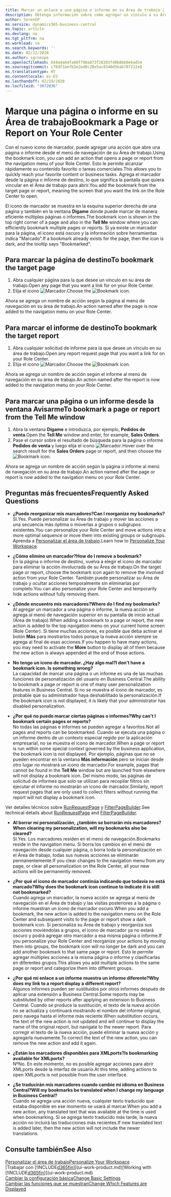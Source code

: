```yaml
---
title: Marcar un enlace a una página o informe en su Área de trabajo | Microsoft Docs
description: Obtenga información sobre cómo agregar un vínculo a su Área de trabajo.
author: SorenGP
ms.service: dynamics365-business-central
ms.topic: article
ms.devlang: na
ms.tgt_pltfrm: na
ms.workload: na
ms.search.keywords: ''
ms.date: 02/12/2020
ms.author: sgroespe
ms.openlocfilehash: 644a4a64fa80ff98a073f28393fd0b8bb0e6ad54
ms.sourcegitcommit: c78df3aefb3e2ed8c28e5ac8340d56ab787212e8
ms.translationtype: HT
ms.contentlocale: es-ES
ms.lasthandoff: 02/19/2020
ms.locfileid: "3072036"
---
```

# <a name="bookmark-a-page-or-report-on-your-role-center"></a><span data-ttu-id="f6e3d-103">Marque una página o informe en su Área de trabajo</span><span class="sxs-lookup"><span data-stu-id="f6e3d-103">Bookmark a Page or Report on Your Role Center</span></span>
<span data-ttu-id="f6e3d-104">Con el nuevo icono de marcador, puede agregar una acción que abre una página o informe desde el menú de navegación de su Área de trabajo.</span><span class="sxs-lookup"><span data-stu-id="f6e3d-104">Using the bookmark icon, you can add an action that opens a page or report from the navigation menu of your Role Center.</span></span> <span data-ttu-id="f6e3d-105">Esto le permite alcanzar rápidamente su contenido favorito o tareas comerciales.</span><span class="sxs-lookup"><span data-stu-id="f6e3d-105">This allows you to quickly reach your favorite content or business tasks.</span></span> <span data-ttu-id="f6e3d-106">Agrega el marcador desde la página o informe de destino, lo que significa la pantalla que quiera vincular en el Área de trabajo para abrir.</span><span class="sxs-lookup"><span data-stu-id="f6e3d-106">You add the bookmark from the target page or report, meaning the screen that you want the link on the Role Center to open.</span></span>

<span data-ttu-id="f6e3d-107">El icono de marcador se muestra en la esquina superior derecha de una página y también en la ventana **Dígame** donde puede marcar de manera eficiente múltiples páginas o informes.</span><span class="sxs-lookup"><span data-stu-id="f6e3d-107">The bookmark icon is shown in the top right corner of a page and also in the **Tell Me** window where you can efficiently bookmark multiple pages or reports.</span></span> <span data-ttu-id="f6e3d-108">Si ya existe un marcador para la página, el icono está oscuro y la información sobre herramientas indica "Marcado".</span><span class="sxs-lookup"><span data-stu-id="f6e3d-108">If a bookmark already exists for the page, then the icon is dark, and the tooltip says "Bookmarked".</span></span>

## <a name="to-bookmark-the-target-page"></a><span data-ttu-id="f6e3d-109">Para marcar la página de destino</span><span class="sxs-lookup"><span data-stu-id="f6e3d-109">To bookmark the target page</span></span>
1. <span data-ttu-id="f6e3d-110">Abra cualquier página para la que desee un vínculo en su área de trabajo.</span><span class="sxs-lookup"><span data-stu-id="f6e3d-110">Open any page that you want a link for on your Role Center.</span></span>
2. <span data-ttu-id="f6e3d-111">Elija el icono ![Marcador](media/ui_bookmark_icon.png "Marcador").</span><span class="sxs-lookup"><span data-stu-id="f6e3d-111">Choose the ![Bookmark](media/ui_bookmark_icon.png "Bookmark") icon.</span></span>

<span data-ttu-id="f6e3d-112">Ahora se agrega un nombre de acción según la página al menú de navegación en su área de trabajo.</span><span class="sxs-lookup"><span data-stu-id="f6e3d-112">An action named after the page is now added to the navigation menu on your Role Center.</span></span>

## <a name="to-bookmark-the-target-report"></a><span data-ttu-id="f6e3d-113">Para marcar el informe de destino</span><span class="sxs-lookup"><span data-stu-id="f6e3d-113">To bookmark the target report</span></span>
1. <span data-ttu-id="f6e3d-114">Abra cualquier solicitud de informe para la que desee un vínculo en su área de trabajo.</span><span class="sxs-lookup"><span data-stu-id="f6e3d-114">Open any report request page that you want a link for on your Role Center.</span></span>
2. <span data-ttu-id="f6e3d-115">Elija el icono ![Marcador](media/ui_bookmark_icon.png "Marcador").</span><span class="sxs-lookup"><span data-stu-id="f6e3d-115">Choose the ![Bookmark](media/ui_bookmark_icon.png "Bookmark") icon.</span></span>

<span data-ttu-id="f6e3d-116">Ahora se agrega un nombre de acción según el informe al menú de navegación en su área de trabajo.</span><span class="sxs-lookup"><span data-stu-id="f6e3d-116">An action named after the report is now added to the navigation menu on your Role Center.</span></span>

## <a name="to-bookmark-a-page-or-report-from-the-tell-me-window"></a><span data-ttu-id="f6e3d-117">Para marcar una página o un informe desde la ventana Avisarme</span><span class="sxs-lookup"><span data-stu-id="f6e3d-117">To bookmark a page or report from the Tell Me window</span></span>
1. <span data-ttu-id="f6e3d-118">Abra la ventana **Dígame** e introduzca, por ejemplo, **Pedidos de venta**.</span><span class="sxs-lookup"><span data-stu-id="f6e3d-118">Open the **Tell Me** window and enter, for example, **Sales Orders**.</span></span>
2. <span data-ttu-id="f6e3d-119">Pase el cursor sobre el resultado de búsqueda para la página o informe **Pedidos de venta** y luego elija el icono ![Marcador](media/ui_bookmark_icon.png "Marcador").</span><span class="sxs-lookup"><span data-stu-id="f6e3d-119">Hover over the search result for the **Sales Orders** page or report, and then choose the ![Bookmark](media/ui_bookmark_icon.png "Bookmark") icon.</span></span>

<span data-ttu-id="f6e3d-120">Ahora se agrega un nombre de acción según la página o informe al menú de navegación en su área de trabajo.</span><span class="sxs-lookup"><span data-stu-id="f6e3d-120">An action named after the page or report is now added to the navigation menu on your Role Center.</span></span>


## <a name="frequently-asked-questions"></a><span data-ttu-id="f6e3d-121">Preguntas más frecuentes</span><span class="sxs-lookup"><span data-stu-id="f6e3d-121">Frequently Asked Questions</span></span>  

- <span data-ttu-id="f6e3d-122">**¿Puedo reorganizar mis marcadores?**</span><span class="sxs-lookup"><span data-stu-id="f6e3d-122">**Can I reorganize my bookmarks?**</span></span>  
<span data-ttu-id="f6e3d-123">Sí.</span><span class="sxs-lookup"><span data-stu-id="f6e3d-123">Yes.</span></span> <span data-ttu-id="f6e3d-124">Puede personalizar su Área de trabajo y mover las acciones a una secuencia más óptima o moverlas a grupos o subgrupos existentes.</span><span class="sxs-lookup"><span data-stu-id="f6e3d-124">You can personalize your Role Center and move actions into a more optimal sequence or move them into existing groups or subgroups.</span></span>  
<span data-ttu-id="f6e3d-125">Aprenda a [Personalizar el área de trabajo](ui-personalization-user.md).</span><span class="sxs-lookup"><span data-stu-id="f6e3d-125">Learn how to [Personalize Your Workspace](ui-personalization-user.md).</span></span>

- <span data-ttu-id="f6e3d-126">**¿Cómo elimino un marcador?**</span><span class="sxs-lookup"><span data-stu-id="f6e3d-126">**How do I remove a bookmark?**</span></span>  
<span data-ttu-id="f6e3d-127">En la página o informe de destino, vuelva a elegir el icono de marcador para eliminar la acción involucrada de su Área de trabajo.</span><span class="sxs-lookup"><span data-stu-id="f6e3d-127">On the target page or report, choose the bookmark icon again to remove the involved action from your Role Center.</span></span> <span data-ttu-id="f6e3d-128">También puede personalizar su Área de trabajo y ocultar acciones temporalmente sin eliminarlas por completo.</span><span class="sxs-lookup"><span data-stu-id="f6e3d-128">You can also personalize your Role Center and temporarily hide actions without fully removing them.</span></span>

- <span data-ttu-id="f6e3d-129">**¿Dónde encuentro mis marcadores?**</span><span class="sxs-lookup"><span data-stu-id="f6e3d-129">**Where do I find my bookmarks?**</span></span>  
<span data-ttu-id="f6e3d-130">Al agregar un marcador a una página o informe, la nueva acción se agrega al menú de navegación superior en su pantalla de inicio actual (Área de trabajo).</span><span class="sxs-lookup"><span data-stu-id="f6e3d-130">When adding a bookmark to a page or report, the new action is added to the top navigation menu on your current home screen (Role Center).</span></span> <span data-ttu-id="f6e3d-131">Si tiene muchas acciones, es posible que deba activar el botón **Más** para mostrarlos todos porque la nueva acción siempre se agrega al final de esas acciones.</span><span class="sxs-lookup"><span data-stu-id="f6e3d-131">If you happen to have many actions, you may need to activate the **More** button to display all of them because the new action is always appended at the end of those actions.</span></span>
<!-- Should we add a screenshot here? -->

- <span data-ttu-id="f6e3d-132">**No tengo un icono de marcador. ¿Hay algo mal?**</span><span class="sxs-lookup"><span data-stu-id="f6e3d-132">**I don't have a bookmark icon. Is something wrong?**</span></span>  
<span data-ttu-id="f6e3d-133">La capacidad de marcar una página o un informe es una de las muchas funciones de personalización del usuario en Business Central.</span><span class="sxs-lookup"><span data-stu-id="f6e3d-133">The ability to bookmark a page or report is one of many user personalization features in Business Central.</span></span> <span data-ttu-id="f6e3d-134">Si no se muestra el icono de marcador, es probable que su administrador haya deshabilitado la personalización.</span><span class="sxs-lookup"><span data-stu-id="f6e3d-134">If the bookmark icon is not displayed, it is likely that your administrator has disabled personalization.</span></span>

- <span data-ttu-id="f6e3d-135">**¿Por qué no puedo marcar ciertas páginas o informes?**</span><span class="sxs-lookup"><span data-stu-id="f6e3d-135">**Why can't I bookmark certain pages or reports?**</span></span>  
<span data-ttu-id="f6e3d-136">No todas las páginas e informes se pueden agregar a favoritos.</span><span class="sxs-lookup"><span data-stu-id="f6e3d-136">Not all pages and reports can be bookmarked.</span></span> <span data-ttu-id="f6e3d-137">Cuando se ejecuta una página o un informe dentro de un contexto especial regido por la aplicación empresarial, no se muestra el icono de marcador.</span><span class="sxs-lookup"><span data-stu-id="f6e3d-137">When a page or report is run within some special context governed by the business application, the bookmark icon is not displayed.</span></span> <span data-ttu-id="f6e3d-138">Por ejemplo, páginas que no se pueden encontrar en la ventana **Más información** pero se inician desde otro lugar no mostrará un icono de marcador.</span><span class="sxs-lookup"><span data-stu-id="f6e3d-138">For example, pages that cannot be found in the **Tell Me** window but are launched from elsewhere will not display a bookmark icon.</span></span> <span data-ttu-id="f6e3d-139">Del mismo modo, las páginas de solicitud de informes que solo se utilizan para recopilar filtros sin ejecutar el informe no mostrarán un icono de marcador.</span><span class="sxs-lookup"><span data-stu-id="f6e3d-139">Similarly, report request pages that are only used to collect filters without running the report will not display a bookmark icon.</span></span>

<span data-ttu-id="f6e3d-140">Ver detalles técnicos sobre [RunRequestPage](https://docs.microsoft.com/dynamics365/business-central/dev-itpro/developer/methods-auto/report/reportinstance-runrequestpage-method) y [FilterPageBuilder](https://docs.microsoft.com/dynamics365/business-central/dev-itpro/developer/methods-auto/filterpagebuilder/filterpagebuilder-data-type).</span><span class="sxs-lookup"><span data-stu-id="f6e3d-140">See technical details about [RunRequestPage](https://docs.microsoft.com/dynamics365/business-central/dev-itpro/developer/methods-auto/report/reportinstance-runrequestpage-method) and [FilterPageBuilder](https://docs.microsoft.com/dynamics365/business-central/dev-itpro/developer/methods-auto/filterpagebuilder/filterpagebuilder-data-type).</span></span>

- <span data-ttu-id="f6e3d-141">**Al borrar mi personalización, ¿también se borrarán mis marcadores?**</span><span class="sxs-lookup"><span data-stu-id="f6e3d-141">**When clearing my personalization, will my bookmarks also be cleared?**</span></span>  
<span data-ttu-id="f6e3d-142">Sí.</span><span class="sxs-lookup"><span data-stu-id="f6e3d-142">Yes.</span></span> <span data-ttu-id="f6e3d-143">Los marcadores residen en el menú de navegación.</span><span class="sxs-lookup"><span data-stu-id="f6e3d-143">Bookmarks reside in the navigation menu.</span></span> <span data-ttu-id="f6e3d-144">Si borra los cambios en el menú de navegación desde cualquier página, o borra toda la personalización en el Área de trabajo, todas sus nuevas acciones se eliminarán permanentemente.</span><span class="sxs-lookup"><span data-stu-id="f6e3d-144">If you clear changes to the navigation menu from any page, or clear all personalization on the Role Center, all your new actions will be permanently removed.</span></span>

- <span data-ttu-id="f6e3d-145">**¿Por qué el icono de marcador continúa indicando que todavía no está marcado?**</span><span class="sxs-lookup"><span data-stu-id="f6e3d-145">**Why does the bookmark icon continue to indicate it is still not bookmarked?**</span></span>  
<span data-ttu-id="f6e3d-146">Cuando agrega un marcador, la nueva acción se agrega al menú de navegación en el Área de trabajo y las visitas posteriores a la página o informe muestran un ícono de marcador oscuro.</span><span class="sxs-lookup"><span data-stu-id="f6e3d-146">When you add a bookmark, the new action is added to the navigation menu on the Role Center and subsequent visits to the page or report show a dark bookmark icon.</span></span> <span data-ttu-id="f6e3d-147">Si personaliza su Área de trabajo y reorganiza sus acciones moviéndolas a grupos, el icono de marcador ya no estará oscuro y podrá agregar otro marcador a esa misma página o informe.</span><span class="sxs-lookup"><span data-stu-id="f6e3d-147">If you personalize your Role Center and reorganize your actions by moving them into groups, the bookmark icon will no longer be dark and you can add another bookmark to that same page or report.</span></span> <span data-ttu-id="f6e3d-148">Esto le permite agregar múltiples acciones a la misma página o informe y clasificarlas en diferentes grupos.</span><span class="sxs-lookup"><span data-stu-id="f6e3d-148">This allows you add multiple actions to the same page or report and categorize them into different groups.</span></span>

- <span data-ttu-id="f6e3d-149">**¿Por qué mi enlace a un informe muestra un informe diferente?**</span><span class="sxs-lookup"><span data-stu-id="f6e3d-149">**Why does my link to a report display a different report?**</span></span>  
<span data-ttu-id="f6e3d-150">Algunos informes pueden ser sustituidos por otros informes después de aplicar una extensión a Business Central.</span><span class="sxs-lookup"><span data-stu-id="f6e3d-150">Some reports may be substituted by other reports after applying an extension to Business Central.</span></span> <span data-ttu-id="f6e3d-151">Cuando se produce la sustitución, el texto de la nueva acción no se actualiza y continuará mostrando el nombre del informe original, pero navega hasta el informe más reciente.</span><span class="sxs-lookup"><span data-stu-id="f6e3d-151">When substitution occurs, the text of the new action is not updated and will continue to display the name of the original report, but navigate to the newer report.</span></span> <span data-ttu-id="f6e3d-152">Para corregir el texto de la nueva acción, puede eliminar la nueva acción y agregarla nuevamente.</span><span class="sxs-lookup"><span data-stu-id="f6e3d-152">To correct the text of the new action, you can remove the new action and add it again.</span></span>
<!-- For more information on report substitution, see this link UNAVAILABLE AT THIS TIME -->

- <span data-ttu-id="f6e3d-153">**¿Están los marcadores disponibles para XMLports?**</span><span class="sxs-lookup"><span data-stu-id="f6e3d-153">**Is bookmarking available for XMLports?**</span></span>  
<span data-ttu-id="f6e3d-154">Nº</span><span class="sxs-lookup"><span data-stu-id="f6e3d-154">No.</span></span> <span data-ttu-id="f6e3d-155">En este momento, no es posible agregar acciones para abrir XMLports desde la interfaz de usuario.</span><span class="sxs-lookup"><span data-stu-id="f6e3d-155">At this time, adding actions to open XMLports is not possible from the user interface.</span></span>

- <span data-ttu-id="f6e3d-156">**¿Se traducirán mis marcadores cuando cambie mi idioma en Business Central?**</span><span class="sxs-lookup"><span data-stu-id="f6e3d-156">**Will my bookmarks be translated when I change my language in Business Central?**</span></span>  
<span data-ttu-id="f6e3d-157">Cuando se agrega una acción nueva, cualquier texto traducido que estaba disponible en ese momento se usará al marcar.</span><span class="sxs-lookup"><span data-stu-id="f6e3d-157">When you add a new action, any translated text that was available at the time is used when bookmarking.</span></span> <span data-ttu-id="f6e3d-158">Si se agrega texto traducido más tarde, la nueva acción no incluirá las traducciones más recientes.</span><span class="sxs-lookup"><span data-stu-id="f6e3d-158">If new translated text is added later, then the new action will not include the newer translations.</span></span>


## <a name="see-also"></a><span data-ttu-id="f6e3d-159">Consulte también</span><span class="sxs-lookup"><span data-stu-id="f6e3d-159">See Also</span></span>
[<span data-ttu-id="f6e3d-160">Personalizar el área de trabajo</span><span class="sxs-lookup"><span data-stu-id="f6e3d-160">Personalize Your Workspace</span></span>](ui-personalization-user.md)  
<span data-ttu-id="f6e3d-161">[Trabajar con [!INCLUDE[d365fin](includes/d365fin_md.md)]](ui-work-product.md)</span><span class="sxs-lookup"><span data-stu-id="f6e3d-161">[Working with [!INCLUDE[d365fin](includes/d365fin_md.md)]](ui-work-product.md)</span></span>  
[<span data-ttu-id="f6e3d-162">Cambiar la configuración básica</span><span class="sxs-lookup"><span data-stu-id="f6e3d-162">Change Basic Settings</span></span>](ui-change-basic-settings.md)  
[<span data-ttu-id="f6e3d-163">Cambiar las funciones que se muestran</span><span class="sxs-lookup"><span data-stu-id="f6e3d-163">Change Which Features are Displayed</span></span>](ui-experiences.md)  

